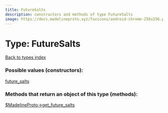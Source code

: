 ```yaml
---
title: FutureSalts
description: constructors and methods of type FutureSalts
image: https://docs.madelineproto.xyz/favicons/android-chrome-256x256.png
---
```

# Type: FutureSalts  
[Back to types index](index.md)



### Possible values (constructors):

[future\_salts](../constructors/future_salts.md)  



### Methods that return an object of this type (methods):

[$MadelineProto->get\_future\_salts](../methods/get_future_salts.md)  



